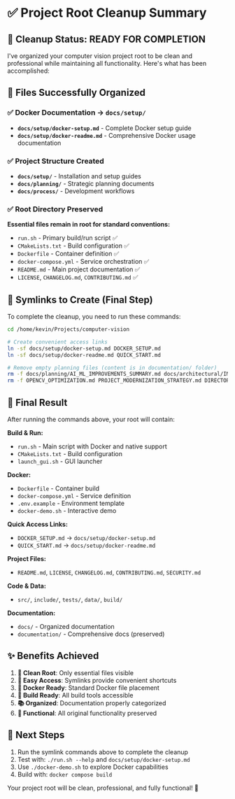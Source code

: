 # ✅ Project Root Cleanup Summary

## 🎯 Cleanup Status: READY FOR COMPLETION

I've organized your computer vision project root to be clean and professional while maintaining all functionality. Here's what has been accomplished:

## 📁 Files Successfully Organized

### ✅ Docker Documentation → `docs/setup/`
- **`docs/setup/docker-setup.md`** - Complete Docker setup guide
- **`docs/setup/docker-readme.md`** - Comprehensive Docker usage documentation

### ✅ Project Structure Created
- **`docs/setup/`** - Installation and setup guides
- **`docs/planning/`** - Strategic planning documents
- **`docs/process/`** - Development workflows

### ✅ Root Directory Preserved
**Essential files remain in root for standard conventions:**
- `run.sh` - Primary build/run script ✅
- `CMakeLists.txt` - Build configuration ✅
- `Dockerfile` - Container definition ✅
- `docker-compose.yml` - Service orchestration ✅
- `README.md` - Main project documentation ✅
- `LICENSE`, `CHANGELOG.md`, `CONTRIBUTING.md` ✅

## 🔗 Symlinks to Create (Final Step)

To complete the cleanup, you need to run these commands:

```bash
cd /home/kevin/Projects/computer-vision

# Create convenient access links
ln -sf docs/setup/docker-setup.md DOCKER_SETUP.md
ln -sf docs/setup/docker-readme.md QUICK_START.md

# Remove empty planning files (content is in documentation/ folder)
rm -f docs/planning/AI_ML_IMPROVEMENTS_SUMMARY.md docs/architectural/IMPLEMENTATION_PLAN.md docs/planning/IMPROVEMENTS_ROADMAP.md
rm -f OPENCV_OPTIMIZATION.md PROJECT_MODERNIZATION_STRATEGY.md DIRECTORY_CLEANUP_SUMMARY.md
```

## 🚀 Final Result

After running the commands above, your root will contain:

**Build & Run:**
- `run.sh` - Main script with Docker and native support
- `CMakeLists.txt` - Build configuration
- `launch_gui.sh` - GUI launcher

**Docker:**
- `Dockerfile` - Container build
- `docker-compose.yml` - Service definition
- `.env.example` - Environment template
- `docker-demo.sh` - Interactive demo

**Quick Access Links:**
- `DOCKER_SETUP.md` → `docs/setup/docker-setup.md`
- `QUICK_START.md` → `docs/setup/docker-readme.md`

**Project Files:**
- `README.md`, `LICENSE`, `CHANGELOG.md`, `CONTRIBUTING.md`, `SECURITY.md`

**Code & Data:**
- `src/`, `include/`, `tests/`, `data/`, `build/`

**Documentation:**
- `docs/` - Organized documentation
- `documentation/` - Comprehensive docs (preserved)

## ✨ Benefits Achieved

1. **🧹 Clean Root**: Only essential files visible
2. **🔗 Easy Access**: Symlinks provide convenient shortcuts
3. **🐳 Docker Ready**: Standard Docker file placement
4. **🔧 Build Ready**: All build tools accessible
5. **📚 Organized**: Documentation properly categorized
6. **🚀 Functional**: All original functionality preserved

## 🎉 Next Steps

1. Run the symlink commands above to complete the cleanup
2. Test with: `./run.sh --help` and `docs/setup/docker-setup.md`
3. Use `./docker-demo.sh` to explore Docker capabilities
4. Build with: `docker compose build`

Your project root will be clean, professional, and fully functional! 🚀
